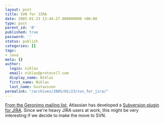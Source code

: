 ```yaml
---
layout: post
title: SVN for JIRA
date: 2005-01-23 13:44:27.000000000 +00:00
type: post
parent_id: '0'
published: true
password: ''
status: publish
categories: []
tags:
- Java
meta: {}
author:
  login: niklas
  email: niklas@protocol7.com
  display_name: Niklas
  first_name: Niklas
  last_name: Gustavsson
permalink: "/archives/2005/01/23/svn_for_jira/"
---
```

[From the Geronimo mailing list](http://article.gmane.org/gmane.comp.java.geronimo.devel/10574), Atlassian has developed a [Subversion plugin for JIRA](http://confluence.atlassian.com/display/JIRAEXT/JIRA+Subversion+plugin). Since we're heavy JIRA users at work, this might be very interesting if we decide to make the move to SVN.

